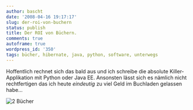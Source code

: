 ```yaml
---
author: bascht
date: '2008-04-16 19:17:17'
slug: der-roi-von-buchern
status: publish
title: Der ROI von Büchern.
comments: true
autoframe: true
wordpress_id: '350'
tags: bücher, hibernate, java, python, software, unterwegs
---
```


Hoffentlich rechnet sich das bald aus und ich schreibe die absolute
Killer-Applikation mit Python oder Java EE. Ansonsten lässt sich es
nämlich nicht rechtfertigen das ich heute *eindeutig* zu viel Geld
im Buchladen gelassen habe...

![2 Bücher](/blog/2008-04-16-der-roi-von-buchern/2buecher.jpg)

